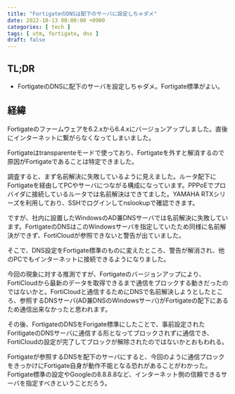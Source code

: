 ```yaml
---
title: "FortigateのDNSは配下のサーバに設定しちゃダメ"
date: 2022-10-13 00:00:00 +0900
categories: [ tech ]
tags: [ utm, fortigate, dns ]
draft: false
---
```


## TL;DR

* FortigateのDNSに配下のサーバを設定しちゃダメ。Fortigate標準がよい。

## 経緯

Fortigateのファームウェアを6.2.xから6.4.xにバージョンアップしました。直後にインターネットに繋がらなくなってしまいました。

Fortigateはtransparenteモードで使っており、Fortigateを外すと解消するので原因がFortigateであることは特定できました。

調査すると、まず名前解決に失敗しているように見えました。ルータ配下にFortigateを経由してPCやサーバにつながる構成になっています。PPPoEでプロバイダに接続しているルータでは名前解決はできてました。YAMAHA RTXシリーズを利用しており、SSHでログインしてnslookupで確認できます。

ですが、社内に設置したWindowsのAD兼DNSサーバでは名前解決に失敗しています。FortigateのDNSはこのWindowsサーバを指定していたため同様に名前解決ができず、FortiCloudが参照できないと警告が出ていました。

そこで、DNS設定をFortigate標準のものに変えたところ、警告が解消され、他のPCでもインターネットに接続できるようになりました。

今回の現象に対する推測ですが、Fortigateのバージョンアップにより、FortiCloudから最新のデータを取得できるまで通信をブロックする動きだったのではないかと。FortiCloudと通信するためにDNSで名前解決しようとしたところ、参照するDNSサーバ(AD兼DNSのWindowsサーバ)がFortigateの配下にあるため通信出来なかったと思われます。

その後、FortigateのDNSをForigate標準にしたことで、事前設定されたForitigateのDNSサーバに通信する形となってブロックされずに通信でき、FortiCloudの設定が完了してブロックが解除されたのではないかとおもわれる。

Fortigateが参照するDNSを配下のサーバにすると、今回のように通信ブロックをきっかけにFortigate自身が動作不能となる恐れがあることがわかった。Fortigate標準の設定やGoogleの8.8.8.8など、インターネット側の信頼できるサーバを指定すべきということだろう。